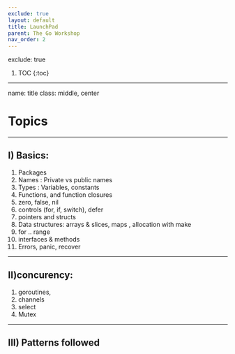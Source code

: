 ```yaml
---
exclude: true
layout: default
title: LaunchPad
parent: The Go Workshop
nav_order: 2
---
```


exclude: true
1. TOC
{:toc}

---

name: title
class: middle, center
# Topics

---
## I) Basics: 
  1. Packages
  2. Names : Private vs public names
  3. Types : Variables, constants
  4. Functions, and function closures
  5. zero, false, nil
  6. controls (for, if, switch), defer
  7. pointers and structs
  8. Data structures: arrays & slices, maps , allocation with make 
  9. for .. range
  10. interfaces & methods
  11. Errors, panic, recover


---
## II)concurency: 
  1. goroutines, 
  2. channels
  3. select
  4. Mutex

---
## III) Patterns followed
 

